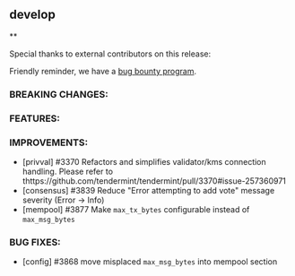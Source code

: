 ## develop

\*\*

Special thanks to external contributors on this release:

Friendly reminder, we have a [bug bounty
program](https://hackerone.com/tendermint).

### BREAKING CHANGES:

### FEATURES:

### IMPROVEMENTS:

- [privval] \#3370 Refactors and simplifies validator/kms connection handling. Please refer to thttps://github.com/tendermint/tendermint/pull/3370#issue-257360971
- [consensus] \#3839 Reduce "Error attempting to add vote" message severity (Error -> Info)
- [mempool] \#3877 Make `max_tx_bytes` configurable instead of `max_msg_bytes`

### BUG FIXES:

- [config] \#3868 move misplaced `max_msg_bytes` into mempool section
